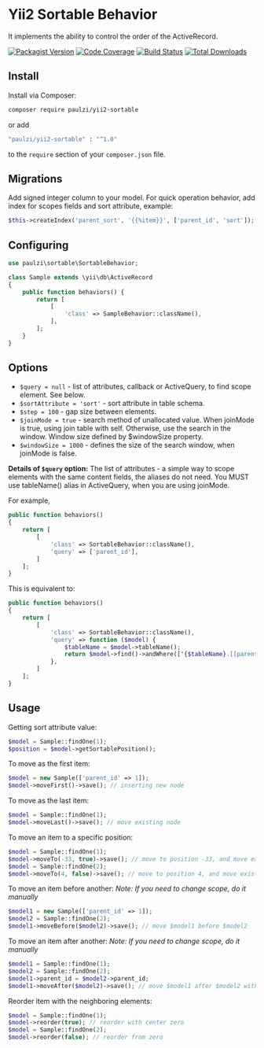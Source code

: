# Yii2 Sortable Behavior

It implements the ability to control the order of the ActiveRecord.

[![Packagist Version](https://img.shields.io/packagist/v/paulzi/yii2-sortable.svg)](https://packagist.org/packages/paulzi/yii2-sortable)
[![Code Coverage](https://img.shields.io/scrutinizer/coverage/g/paulzi/yii2-sortable/master.svg)](https://scrutinizer-ci.com/g/paulzi/yii2-sortable/?branch=master)
[![Build Status](https://img.shields.io/travis/paulzi/yii2-sortable/master.svg)](https://travis-ci.org/paulzi/yii2-sortable)
[![Total Downloads](https://img.shields.io/packagist/dt/paulzi/yii2-sortable.svg)](https://packagist.org/packages/paulzi/yii2-sortable)

## Install

Install via Composer:

```bash
composer require paulzi/yii2-sortable
```

or add

```bash
"paulzi/yii2-sortable" : "^1.0"
```

to the `require` section of your `composer.json` file.

## Migrations

Add signed integer column to your model.
For quick operation behavior, add index for scopes fields and sort attribute, example:
```php
$this->createIndex('parent_sort', '{{%item}}', ['parent_id', 'sort']);
```

## Configuring

```php
use paulzi\sortable\SortableBehavior;

class Sample extends \yii\db\ActiveRecord
{
    public function behaviors() {
        return [
            [
                'class' => SampleBehavior::className(),
            ],
        ];
    }
}
```

## Options

- `$query = null` - list of attributes, callback or ActiveQuery, to find scope element. See below.
- `$sortAttribute = 'sort'` - sort attribute in table schema.
- `$step = 100` - gap size between elements. 
- `$joinMode = true` - search method of unallocated value. When joinMode is true, using join table with self. Otherwise, use the search in the window. Window size defined by $windowSize property.
- `$windowSize = 1000` - defines the size of the search window, when joinMode is false.

**Details of `$query` option:**
The list of attributes - a simple way to scope elements with the same content fields, the aliases do not need.
You MUST use tableName() alias in ActiveQuery, when you are using joinMode.

For example,
```php
public function behaviors()
{
    return [
        [
            'class' => SortableBehavior::className(),
            'query' => ['parent_id'],
        ]
    ];
}
```

This is equivalent to:
```php
public function behaviors()
{
    return [
        [
            'class' => SortableBehavior::className(),
            'query' => function ($model) {
                $tableName = $model->tableName();
                return $model->find()->andWhere(["{$tableName}.[[parent_id]]" => $model->parent_id]);
            },
        ]
    ];
}
```

## Usage

Getting sort attribute value:

```php
$model = Sample::findOne(1);
$position = $model->getSortablePosition();
```

To move as the first item:

```php
$model = new Sample(['parent_id' => 1]);
$model->moveFirst()->save(); // inserting new node
```

To move as the last item:

```php
$model = Sample::findOne(1);
$model->moveLast()->save(); // move existing node
```

To move an item to a specific position:

```php
$model = Sample::findOne(1);
$model->moveTo(-33, true)->save(); // move to position -33, and move existing items forward
$model = Sample::findOne(2);
$model->moveTo(4, false)->save(); // move to position 4, and move existing items backward
```

To move an item before another:
*Note: If you need to change scope, do it manually*

```php
$model1 = new Sample(['parent_id' => 1]);
$model2 = Sample::findOne(2);
$model1->moveBefore($model2)->save(); // move $model1 before $model2
```

To move an item after another:
*Note: If you need to change scope, do it manually*

```php
$model1 = Sample::findOne(1);
$model2 = Sample::findOne(2);
$model1->parent_id = $model2->parent_id;
$model1->moveAfter($model2)->save(); // move $model1 after $model2 with change scope
```

Reorder item with the neighboring elements:

```php
$model = Sample::findOne(1);
$model->reorder(true); // reorder with center zero
$model = Sample::findOne(2);
$model->reorder(false); // reorder from zero
```